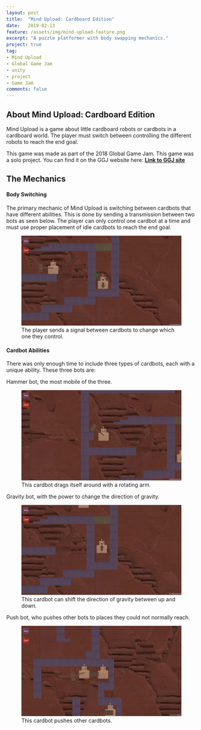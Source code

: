 ```yaml
---
layout: post
title:  "Mind Upload: Cardboard Edition"
date:   2019-02-13
feature: /assets/img/mind-upload-feature.png
excerpt: "A puzzle platformer with body swapping mechanics."
project: true
tag:
- Mind Upload 
- Global Game Jam
- unity
- project
- Game Jam
comments: false
---
```



## About Mind Upload: Cardboard Edition

Mind Upload is a game about little cardboard robots or cardbots in a cardboard world. The player must switch between controlling the different robots to reach the end goal.

This game was made as part of the 2018 Global Game Jam. This game was a solo project. You can find it on the GGJ website here: <b><a href="https://globalgamejam.org/2018/games/mind-upload-cardboard-edition">Link to GGJ site</a></b>

## The Mechanics

#### Body Switching

The primary mechanic of Mind Upload is switching between cardbots that have different abilities. This is done by sending a transmission between two bots as seen below. The player can only control one cardbot at a time and must use proper placement of idle cardbots to reach the end goal.

<figure>
	<a href="/assets/img/mind-upload-player-switch.png"><img src="/assets/img/mind-upload-player-switch.png"></a>
	<figcaption>The player sends a signal between cardbots to change which one they control.</figcaption>
</figure>

#### Cardbot Abilities

There was only enough time to include three types of cardbots, each with a unique ability. These three bots are:

Hammer bot, the most mobile of the three.
<figure>
	<a href="/assets/img/mind-upload-hammer.png"><img src="/assets/img/mind-upload-hammer.png"></a>
	<figcaption>This cardbot drags itself around with a rotating arm.</figcaption>
</figure>

Gravity bot, with the power to change the direction of gravity.
<figure>
	<a href="/assets/img/mind-upload-gravity.png"><img src="/assets/img/mind-upload-gravity.png"></a>
	<figcaption>This cardbot can shift the direction of gravity between up and down.</figcaption>
</figure>

Push bot, who pushes other bots to places they could not normally reach.
<figure>
	<a href="/assets/img/mind-upload-push.png"><img src="/assets/img/mind-upload-push.png"></a>
	<figcaption>This cardbot pushes other cardbots.</figcaption>
</figure>
